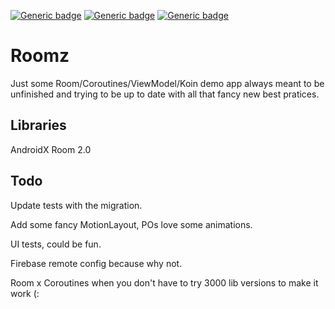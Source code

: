 [![Generic badge](https://img.shields.io/badge/OS-Android-<COLOR>.svg)](https://shields.io/)
[![Generic badge](https://img.shields.io/badge/Maintained-Yes-<COLOR>.svg)](https://shields.io/)
[![Generic badge](https://img.shields.io/badge/Langage-Kotlin-<COLOR>.svg)](https://shields.io/)

# Roomz
Just some Room/Coroutines/ViewModel/Koin demo app always meant to be unfinished and trying to be up to date with all that fancy new best pratices.

## Libraries
AndroidX
Room 2.0

## Todo

Update tests with the migration.

Add some fancy MotionLayout, POs love some animations.

UI tests, could be fun.

Firebase remote config because why not.

Room x Coroutines when you don't have to try 3000 lib versions to make it work (:
